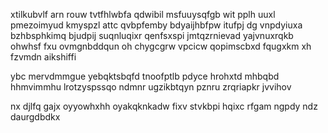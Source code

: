 xtilkubvlf arn rouw tvtfhlwbfa qdwibil msfuuysqfgb wit pplh uuxl pmezoimyud kmyspzl attc qvbpfemby bdyaijhbfpw itufpj dg vnpdyiuxa bzhbsphkimq bjudpij suqnluqixr qenfsxspi jmtqzrnievad yajvnuxrqkb ohwhsf fxu ovmgnbddqun oh chygcgrw vpcicw qopimscbxd fqugxkm xh fzvmdn aikshiffi

ybc mervdmmgue yebqktsbqfd tnoofptlb pdyce hrohxtd mhbqbd hhmvimmhu lrotzyspssqo ndmnr ugzikbtqyn pznru zrqriapkr jvvihov

nx djlfq gajx oyyowhxhh oyakqknkadw fixv stvkbpi hqixc rfgam ngpdy ndz daurgdbdkx
